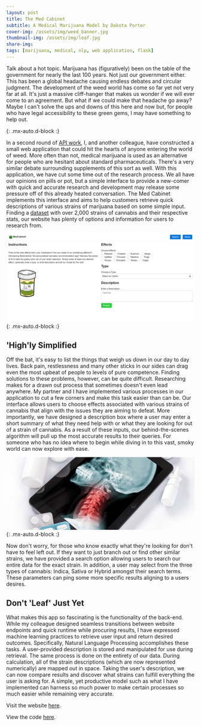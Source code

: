 ```yaml
---
layout: post
title: The Med Cabinet
subtitle: A Medical Marijuana Model by Dakota Porter
cover-img: /assets/img/weed_banner.jpg
thumbnail-img: /assets/img/leaf.jpg
share-img: 
tags: [marijuana, medical, nlp, web application, flask]
---
```


Talk about a hot topic. Marijuana has (figuratively) been on the table of the government for nearly the last 100 years. Not just our government either. This has been a global headache causing endless debates and circular judgment. The development of the weed world has come so far yet not very far at all. It's just a massive cliff-hanger that makes us wonder if we will ever come to an agreement. But what if we could make that headache go away? Maybe I can't solve the ups and downs of this here and now but, for people who have legal accessibility to these green gems, I may have something to help out.

![](){: .mx-auto.d-block :}

In a second round of [API work](https://dakotagporter.github.io/2021-01-13-a-restful-vacation/), I, and another colleague, have constructed a small web application that could hit the hearts of anyone entering the world of weed. More often than not, medical marijuana is used as an alternative for people who are hesitant about standard pharmaceuticals. There's a very similar debate surrounding supplements of this sort as well. With this application, we have cut some time out of the research process. We all have our opinions on pills or pot, but a simple interface to provide a new-comer with quick and accurate research and development may release some pressure off of this already heated conversation. The Med Cabinet implements this interface and aims to help customers retrieve quick descriptions of various strains of marijuana based on some simple input. Finding a [dataset](https://www.kaggle.com/kingburrito666/cannabis-strains) with over 2,000 strains of cannabis and their respective stats, our website has plenty of options and information for users to research from.

![The Med Cabinet](/assets/img/medcabinet.png){: .mx-auto.d-block :}

## 'High'ly Simplified

Off the bat, it's easy to list the things that weigh us down in our day to day lives. Back pain, restlessness and many other sticks in our sides can drag even the most upbeat of people to levels of pure competence. Finding solutions to these problems, however, can be quite difficult. Researching makes for a drawn out process that sometimes doesn't even lead anywhere. My partner and I have implemented various processes in our application to cut a few corners and make this task easier than can be. Our interface allows users to choose effects associated with various strains of cannabis that align with the issues they are aiming to defeat. More importantly, we have designed a description box where a user may enter a short summary of what they need help with or what they are looking for out of a strain of cannabis. As a result of these inputs, our behind-the-scenes algorithm will pull up the most accurate results to their queries. For someone who has no idea where to begin while diving in to this vast, smoky world can now explore with ease.

![X-Ray](/assets/img/xray.jpg){: .mx-auto.d-block :}

Now don't worry, for those who know exactly what they're looking for don't have to feel left out. If they want to just branch out or find other similar strains, we have provided a search option allowing users to search our entire data for the exact strain. In addition, a user may select from the three types of cannabis: Indica, Sativa or Hybrid amongst their search terms. These parameters can ping some more specific results aligning to a users desires. 

## Don't 'Leaf' Just Yet

What makes this app so fascinating is the functionality of the back-end. While my colleague designed seamless transitions between website endpoints and quick runtime while procuring results, I have expressed machine learning practices to retrieve user input and return desired outcomes. Specifically, Natural Language Processing accomplishes these tasks. A user-provided description is stored and manipulated for use during retrieval. The same process is done on the entirety of our data. During calculation, all of the strain descriptions (which are now represented numerically) are mapped out in space. Taking the user's description, we can now compare results and discover what strains can fulfill everything the user is asking for. A simple, yet productive model such as what I have implemented can harness so much power to make certain processes so much easier while remaining very accurate.

Visit the website [here](https://the-med-cabinet.herokuapp.com/).

View the code [here](https://github.com/lambda-med-cabinet/med-cabinet).
